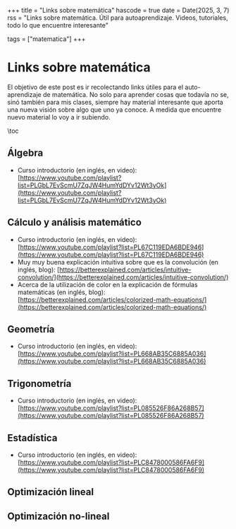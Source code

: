 +++
title = "Links sobre matemática"
hascode = true
date = Date(2025, 3, 7)
rss = "Links sobre matemática. Útil para autoaprendizaje. Videos, tutoriales, todo lo que encuentre interesante"

tags = ["matematica"]
+++

# Links sobre matemática
El objetivo de este post es ir recolectando links útiles para el auto-aprendizaje de matemática. No solo para aprender cosas que todavía no se, sinó también para mis clases, siempre hay material interesante que aporta una nueva visión sobre algo que uno ya conoce. A medida que encuentre nuevo material lo voy a ir subiendo.

\toc

## Álgebra

 * Curso introductorio (en inglés, en video): [https://www.youtube.com/playlist?list=PLGbL7EvScmU7ZqJW4HumYdDYv12Wt3yOk](https://www.youtube.com/playlist?list=PLGbL7EvScmU7ZqJW4HumYdDYv12Wt3yOk)

## Cálculo y análisis matemático

 * Curso introductorio (en inglés, en video): [https://www.youtube.com/playlist?list=PL67C119EDA6BDE946](https://www.youtube.com/playlist?list=PL67C119EDA6BDE946)
 * Muy muy buena explicación intuitiva sobre que es la convolución (en inglés, blog): [https://betterexplained.com/articles/intuitive-convolution/](https://betterexplained.com/articles/intuitive-convolution/)
 * Acerca de la utilización de color en la explicación de fórmulas matemáticas (en inglés, blog): [https://betterexplained.com/articles/colorized-math-equations/](https://betterexplained.com/articles/colorized-math-equations/)

## Geometría

 * Curso introductorio (en inglés, en video): [https://www.youtube.com/playlist?list=PL668AB35C6885A036](https://www.youtube.com/playlist?list=PL668AB35C6885A036)

## Trigonometría

 * Curso introductorio (en inglés, en video): [https://www.youtube.com/playlist?list=PL085526F86A268B57](https://www.youtube.com/playlist?list=PL085526F86A268B57)

## Estadística

 * Curso introductorio (en inglés, en video): [https://www.youtube.com/playlist?list=PLC8478000586FA6F9](https://www.youtube.com/playlist?list=PLC8478000586FA6F9)

## Optimización lineal

## Optimización no-lineal